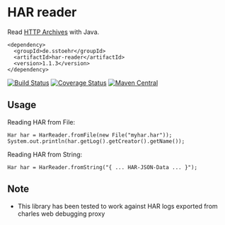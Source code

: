 HAR reader
==========

Read [HTTP Archives](http://www.softwareishard.com/blog/har-12-spec/) with Java.

```
<dependency>
  <groupId>de.sstoehr</groupId>
  <artifactId>har-reader</artifactId>
  <version>1.1.3</version>
</dependency>
```

[![Build Status](https://travis-ci.org/sdstoehr/har-reader.png?branch=master)](https://travis-ci.org/sdstoehr/har-reader)
[![Coverage Status](https://coveralls.io/repos/sdstoehr/har-reader/badge.png?branch=master)](https://coveralls.io/r/sdstoehr/har-reader?branch=master)
[![Maven Central](https://img.shields.io/maven-central/v/de.sstoehr/har-reader.svg)](http://mvnrepository.com/artifact/de.sstoehr/har-reader)

## Usage

Reading HAR from File:

```
Har har = HarReader.fromFile(new File("myhar.har"));
System.out.println(har.getLog().getCreator().getName());
```

Reading HAR from String:

```
Har har = HarReader.fromString("{ ... HAR-JSON-Data ... }");
```

## Note

 - This library has been tested to work against HAR logs exported from charles web debugging proxy 

